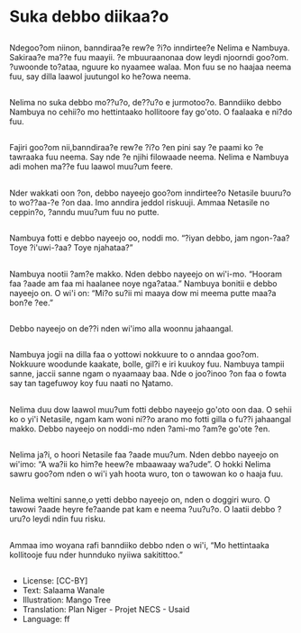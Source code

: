 # Suka debbo diikaa?o

##
Ndegoo?om niinon, banndiraa?e rew?e
?i?o inndirtee?e Nelima e Nambuya.
Sakiraa?e ma??e fuu maayii. ?e
mbuuraanonaa dow leydi njoorndi
goo?om. ?uwoonde to?ataa, nguure ko
nyaamee walaa. Mon fuu se no haajaa
neema fuu, say dilla laawol juutungol
ko he?owa neema.

##
Nelima no suka debbo mo??u?o,
de??u?o e jurmotoo?o. Banndiiko debbo
Nambuya no cehii?o mo hettintaako
hollitoore fay go'oto. O faalaaka e ni?do
fuu.

##
Fajiri goo?om nii,banndiraa?e rew?e
?i?o ?en pini say ?e paami ko ?e
tawraaka fuu neema. Say nde ?e njihi
filowaade neema. Nelima e Nambuya
adi mohen ma??e fuu laawol muu?um
feere.

##
Nder wakkati oon ?on, debbo nayeejo
goo?om inndirtee?o Netasile buuru?o to
wo??aa-?e ?on daa. Imo anndira jeddol
riskuuji. Ammaa Netasile no ceppin?o,
?anndu muu?um fuu no putte.

##
Nambuya fotti e debbo nayeejo oo,
noddi mo. “?iyan debbo, jam ngon-?aa?
Toye ?i'uwi-?aa? Toye njahataa?”

##
Nambuya nootii ?am?e makko. Nden
debbo nayeejo on wi'i-mo. “Hooram faa
?aade am faa mi haalanee noye
nga?ataa.”
Nambuya bonitii e debbo nayeejo on. O
wi'i on: “Mi?o su?ii mi maaya dow mi
meema putte maa?a bon?e ?ee.”

##
Debbo nayeejo on de??i nden wi'imo
alla woonnu jahaangal.

##
Nambuya jogii na dilla faa o yottowi
nokkuure to o anndaa goo?om.
Nokkuure woodunde kaakate, bolle,
gil?i e iri kuukoy fuu. Nambuya tampii
sanne, jaccii sanne ngam o nyaamaay
baa. Nde o joo?inoo ?on faa o fowta say
tan tagefuwoy koy fuu naati no Ŋatamo.

##
Nelima duu dow laawol muu?um fotti
debbo nayeejo go'oto oon daa. O sehii
ko o yi'i Netasile, ngam kam woni
ni??o arano mo fotti gilla o fu??i
jahaangal makko. Debbo nayeejo on
noddi-mo nden ?ami-mo ?am?e go'ote
?en.

##
Nelima ja?i, o hoori Netasile faa ?aade
muu?um. Nden debbo nayeejo on wi'imo: “A wa?ii ko him?e heew?e
mbaawaay wa?ude”. O hokki Nelima
sawru goo?om nden o wi'i yah hoota
wuro, ton o tawowan ko o haaja fuu.

##
Nelima weltini sanne,o yetti debbo
nayeejo on, nden o doggiri wuro. O
tawowi ?aade heyre fe?aande pat kam e
neema ?uu?u?o. O laatii debbo ?uru?o
leydi ndin fuu risku.

##
Ammaa imo woyana rafi banndiiko
debbo nden o wi'i, “Mo hettintaaka
kollitooje fuu nder hunnduko nyiiwa
sakitittoo.”

##
* License: [CC-BY]
* Text: Salaama Wanale
* Illustration: Mango Tree
* Translation: Plan Niger - Projet NECS - Usaid
* Language: ff

